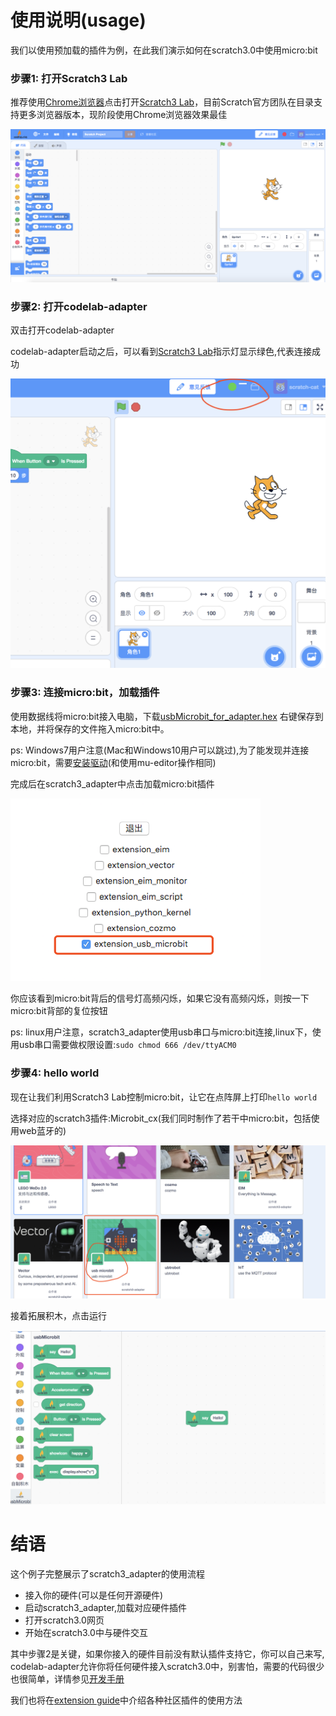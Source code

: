 # 使用说明(usage)

我们以使用预加载的插件为例，在此我们演示如何在scratch3.0中使用micro:bit

### 步骤1: 打开Scratch3 Lab
推荐使用[Chrome浏览器](https://www.google.cn/chrome/index.html)点击打开[Scratch3 Lab](https://scratch3.codelab.club/)，目前Scratch官方团队在目录支持更多浏览器版本，现阶段使用Chrome浏览器效果最佳

<!--目前Scratch3 Lab的服务器在香港，第一次加载，你需要耐心等待一段时间(之后打开就快了)-->

![](../img/scratch3-home.png)

### 步骤2: 打开codelab-adapter
双击打开codelab-adapter

<!--<img width="400px" src="../../img/scratch3_adapter_open.png"/>-->

codelab-adapter启动之后，可以看到[Scratch3 Lab](https://scratch3.codelab.club/)指示灯显示绿色,代表连接成功

![](../../img/scratch3-home-connect.png)


<!--
### 步骤3: https检验(只需要验证一次)
如果你是第一次使用scratch3_adapter，则需要点击scratch3_adapter菜单栏中的`https检验`

<img width="400px" src="../../img/scratch3-adapter-verify.png"/>

在自动打开的页面里依次点击`高级 > 继续前往127.0.0.1（不安全）`

<img width="500px" src="../../img/scratch3_adapter_agree.png"/>

完成之后，scratch3_adapter就可以与Scratch3 Lab建立连接了
-->

### 步骤3: 连接micro:bit，加载插件
使用数据线将micro:bit接入电脑，下载<a href="http://scratch3-files.just4fun.site/usbMicrobit_for_0_6_0.hex" target="_blank">usbMicrobit_for_adapter.hex</a> 右键保存到本地，并将保存的文件拖入micro:bit中。

ps: Windows7用户注意(Mac和Windows10用户可以跳过),为了能发现并连接micro:bit，需要[安装驱动](../../img/mbedWinSerial_16466.exe)(和使用mu-editor操作相同)

完成后在scratch3_adapter中点击加载micro:bit插件

<img width="400px" src="../../img/scratch3_adapter_microbit.png"/>

你应该看到micro:bit背后的信号灯高频闪烁，如果它没有高频闪烁，则按一下micro:bit背部的复位按钮

ps: linux用户注意，scratch3_adapter使用usb串口与micro:bit连接,linux下，使用usb串口需要做权限设置:`sudo chmod 666 /dev/ttyACM0`

### 步骤4: hello world
现在让我们利用Scratch3 Lab控制micro:bit，让它在点阵屏上打印`hello world`

选择对应的scratch3插件:Microbit_cx(我们同时制作了若干中micro:bit，包括使用web蓝牙的)

<img width="600px" src="../../img/scratch3_extensions_microbit.png"/>

接着拓展积木，点击运行

<img width="600px" src="../../img/scratch3_adapter_helloworld.png"/>



# 结语
这个例子完整展示了scratch3_adapter的使用流程

*  接入你的硬件(可以是任何开源硬件)
*  启动scratch3_adapter,加载对应硬件插件
*  打开scratch3.0网页
*  开始在scratch3.0中与硬件交互

其中步骤2是关键，如果你接入的硬件目前没有默认插件支持它，你可以自己来写, codelab-adapter允许你将任何硬件接入scratch3.0中，别害怕，需要的代码很少也很简单，详情参见[开发手册](/dev_guide/helloworld/)

我们也将在[extension guide](/extension_guide/introduction/)中介绍各种社区插件的使用方法